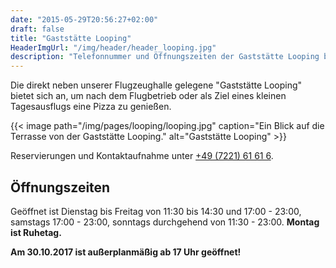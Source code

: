 ```yaml
---
date: "2015-05-29T20:56:27+02:00"
draft: false
title: "Gaststätte Looping"
HeaderImgUrl: "/img/header/header_looping.jpg"
description: "Telefonnummer und Öffnungszeiten der Gaststätte Looping beim Flugplatz Baden-Oos (neben dem Aero-Club Baden-Baden e.V.)."
---
```

Die direkt neben unserer Flugzeughalle gelegene "Gaststätte Looping" bietet sich an, um nach dem Flugbetrieb oder als Ziel eines kleinen Tagesausflugs eine Pizza zu genießen.

{{< image path="/img/pages/looping/looping.jpg" caption="Ein Blick auf die Terrasse von der Gaststätte Looping." alt="Gaststätte Looping" >}}

Reservierungen und Kontaktaufnahme unter [+49 (7221) 61 61 6](tel:+49722161616).

Öffnungszeiten
--------------

Geöffnet ist Dienstag bis Freitag von 11:30 bis 14:30 und 17:00 - 23:00, samstags 17:00 - 23:00, sonntags durchgehend von 11:30 - 23:00. **Montag ist Ruhetag.**

**Am 30.10.2017 ist außerplanmäßig ab 17 Uhr geöffnet!**
